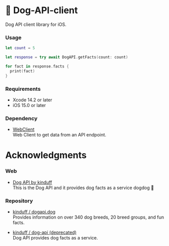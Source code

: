 # 🐶 Dog-API-client
Dog API client library for iOS.

### Usage
```Swift
let count = 5

let response = try await DogAPI.getFacts(count: count)

for fact in response.facts {
  print(fact)
}
```

### Requirements
* Xcode 14.2 or later
* iOS 15.0 or later

### Dependency
* [WebClient](https://github.com/hackenbacker/WebClient)<br>
Web Client to get data from an API endpoint.

# Acknowledgments
### Web
* [Dog API by kinduff](https://kinduff.github.io/dog-api/)<br>
This is the Dog API and it provides dog facts as a service dogdog 🐶

### Repository
* [kinduff / dogapi.dog](https://github.com/kinduff/dogapi.dog)<br>
Provides information on over 340 dog breeds, 20 breed groups, and fun facts.

* [kinduff / dog-api (deprecated)](https://github.com/kinduff/dog-api)<br>
Dog API provides dog facts as a service.
